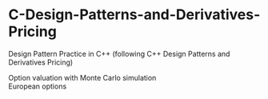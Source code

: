 # C-Design-Patterns-and-Derivatives-Pricing

Design Pattern Practice in C++ (following C++ Design Patterns and Derivatives Pricing)

Option valuation with Monte Carlo simulation <br>
European options
